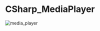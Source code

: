 # CSharp_MediaPlayer
![media_player](https://user-images.githubusercontent.com/16711483/58169811-873d3080-7c46-11e9-81a9-dd95d4164120.png)

